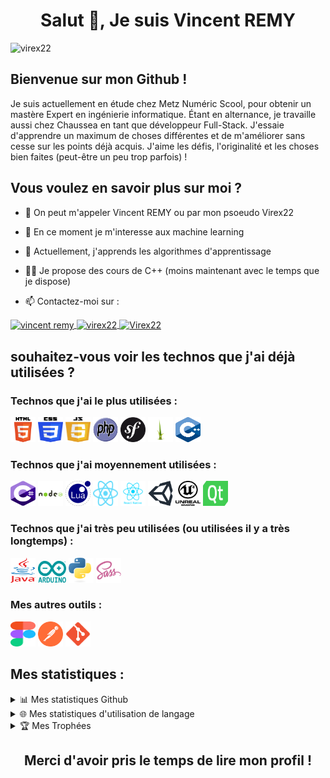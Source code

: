 <h1 align="center">
Salut 👋, Je suis Vincent REMY
</h1>
<img src="https://komarev.com/ghpvc/?username=virex22&label=Profile%20views&color=0e75b6&style=flat" alt="virex22" />

## Bienvenue sur mon Github !

Je suis actuellement en étude chez Metz Numéric Scool, pour obtenir un mastère Expert en ingénierie informatique. Étant en alternance, je travaille aussi chez Chaussea en tant que développeur Full-Stack.
J'essaie d'apprendre un maximum de choses différentes et de m'améliorer sans cesse sur les points déjà acquis.
J'aime les défis, l'originalité et les choses bien faites (peut-être un peu trop parfois) !

## Vous voulez en savoir plus sur moi ?

- 👋 On peut m'appeler Vincent REMY ou par mon psoeudo Virex22

- 👀 En ce moment je m'interesse aux machine learning

- 🌱 Actuellement, j'apprends les algorithmes d'apprentissage

- 👨‍🏫 Je propose des cours de C++ (moins maintenant avec le temps que je dispose)

- 📫 Contactez-moi sur :

<a href="https://www.linkedin.com/in/vincent-remy2/" target="blank">
    <img align="center" src="https://raw.githubusercontent.com/rahuldkjain/github-profile-readme-generator/master/src/images/icons/Social/linked-in-alt.svg" alt="vincent remy" height="30" width="40" />
</a>
<a href="https://www.youtube.com/channel/UCA5GNHsUW0LybjZjlDiOWPQ" target="blank">
    <img align="center" src="https://raw.githubusercontent.com/rahuldkjain/github-profile-readme-generator/master/src/images/icons/Social/youtube.svg" alt="virex22" height="30" width="40" />
</a>
<a href="https://discord.gg/D96cKg3" target="blank">
    <img align="center" src="https://raw.githubusercontent.com/rahuldkjain/github-profile-readme-generator/master/src/images/icons/Social/discord.svg" alt="Virex22" height="30" width="40" />
</a>

## souhaitez-vous voir les technos que j'ai déjà utilisées ?
 
### Technos que j'ai le plus utilisées :
<div>
  <img src="img/html5.svg" alt="php" width="40" height="40"/>
  <img src="img/css3.svg" alt="php" width="40" height="40"/>
  <img src="img/js.svg" alt="php" width="40" height="40"/>
  <img src="img/php.svg" alt="php" width="40" height="40"/>
  <img src="img/symfony.svg" alt="php" width="40" height="40"/>
  <img src="img/twig.svg" alt="php" width="40" height="40"/>
  <img src="img/cpp.svg" alt="php" width="40" height="40"/>
</div>

### Technos que j'ai moyennement utilisées :

<div>
  <img src="img/cs.svg" alt="php" width="40" height="40"/>
  <img src="img/nodejs.svg" alt="php" width="40" height="40"/>
  <img src="img/lua.svg" alt="php" width="40" height="40"/>
  <img src="img/react.svg" alt="php" width="40" height="40"/>
  <img src="img/reactnative.svg" alt="php" width="40" height="40"/>
  <img src="img/unity.svg" alt="php" width="40" height="40"/>
  <img src="img/unreal.svg" alt="php" width="40" height="40"/>
  <img src="img/qt.svg" alt="php" width="40" height="40"/>
</div>

### Technos que j'ai très peu utilisées (ou utilisées il y a très longtemps) :

<div>
  <img src="img/java.svg" alt="php" width="40" height="40"/>
  <img src="img/arduino.svg" alt="php" width="45" height="35"/>
  <img src="img/python.svg" alt="php" width="40" height="40"/>
  <img src="img/sass.svg" alt="php" width="40" height="40"/>
</div>

### Mes autres outils :
<div>
  <img src="img/figma.svg" alt="php" width="40" height="40"/>
  <img src="img/postman.svg" alt="php" width="40" height="40"/>
  <img src="img/git.svg" alt="php" width="40" height="40"/>
</div>

## Mes statistiques :

<details>
  <summary>📊 Mes statistiques Github</summary>
  <br/>
  <img src="https://github-readme-stats.vercel.app/api?username=virex22&show_icons=true&theme=gotham" alt="virex22" />
</details>

<details>
  <summary>🌐 Mes statistiques d'utilisation de langage</summary>
  <br/>
  <img src="https://github-readme-stats.vercel.app/api/top-langs/?username=virex22&layout=compact&theme=gotham" alt="virex22" />
</details>

<details>
  <summary>🏆 Mes Trophées</summary>
    <br/>
    <img src="https://github-profile-trophy.vercel.app/?username=virex22&theme=onedark" alt="virex22" />
</details>


<h2 align="center"> Merci d'avoir pris le temps de lire mon profil ! </h2>
